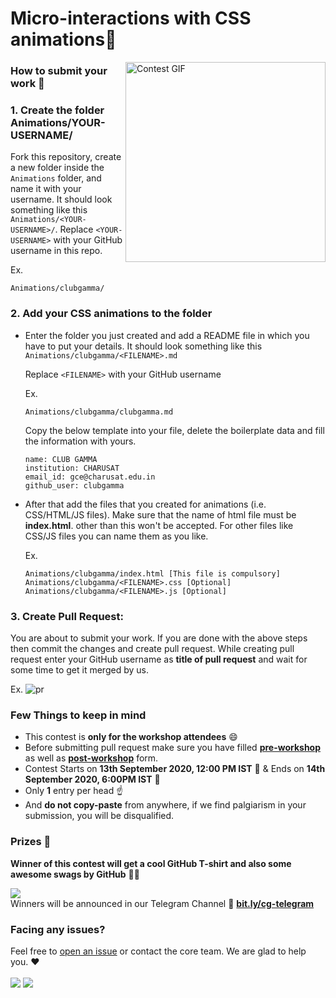# Micro-interactions with CSS animations💖
<img align="right" alt="Contest GIF" width=320 src="https://github.com/clubgamma/micro-interactions-with-css-animations/blob/master/Animations/clubgamma/trophy.gif" />

### How to submit your work 📝


### 1. Create the folder Animations/YOUR-USERNAME/ 
Fork this repository, create a new folder inside the `Animations` folder, and name it with your username. It should look something like this `Animations/<YOUR-USERNAME>/`. 
Replace `<YOUR-USERNAME>` with your GitHub username in this repo.

Ex.
```
Animations/clubgamma/
```

### 2. Add your CSS animations to the folder
  - Enter the folder you just created and add a README file in which you have to put your details. It should look something like this `Animations/clubgamma/<FILENAME>.md`

    Replace `<FILENAME>` with your GitHub username

    Ex.
    ```
    Animations/clubgamma/clubgamma.md
    ```

    Copy the below template into your file, delete the boilerplate data and fill the information with yours.
    ```
    name: CLUB GAMMA
    institution: CHARUSAT 
    email_id: gce@charusat.edu.in
    github_user: clubgamma
    ```

  - After that add the files that you created for animations (i.e. CSS/HTML/JS files). Make sure that the name of html file must be **index.html**. other than this won't be accepted. For other files like CSS/JS files you can name them as you like.
  
    Ex. 
    ```
    Animations/clubgamma/index.html [This file is compulsory]
    Animations/clubgamma/<FILENAME>.css [Optional]
    Animations/clubgamma/<FILENAME>.js [Optional]
    ```


### 3. Create Pull Request:

You are about to submit your work. If you are done with the above steps then commit the changes and create pull request. While creating pull request enter your GitHub username as **title of pull request** and wait for some time to get it merged by us. 

Ex.
![pr](https://user-images.githubusercontent.com/58077762/92991468-931ac900-f501-11ea-862b-8cc0f8dd4786.png)

### Few Things to keep in mind

- This contest is **only for the workshop attendees** 😄
- Before submitting pull request make sure you have filled [**pre-workshop**](http://bit.ly/e3-pre) as well as [**post-workshop**](http://bit.ly/e3-post) form. 
- Contest Starts on **13th September 2020, 12:00 PM IST**  :triangular_flag_on_post: & Ends on **14th September 2020, 6:00PM IST** :checkered_flag:
- Only **1** entry per head ☝ <br>
- And **do not copy-paste** from anywhere, if we find palgiarism in your submission, you will be disqualified.


### Prizes 🎁
  
**Winner of this contest will get a cool GitHub T-shirt and also some awesome swags by GitHub** 🥳🥳


[![](https://img.shields.io/badge/Telegram-Join-%232CA5E0.svg?&style=flat&logo=telegram&logoColor=white)](http://bit.ly/cg-telegram) <br>
Winners will be announced in our Telegram Channel :loudspeaker:  [**bit.ly/cg-telegram**](http://bit.ly/cg-telegram) <br>

### Facing any issues?

Feel free to [open an issue](https://github.com/clubgamma/micro-interactions-with-css-animations/issues/new?assignees=&labels=Query&template=query-regarding-submission.md&title=GITHUB_USERNAME) or contact the core team. We are glad to help you. ❤️
<br><br>
![](https://img.shields.io/badge/open%20for%20only-workshop%20attendees-critical)
[![](https://img.shields.io/badge/Query-Ask_Us_Anything-yellow)](mailto:gce@charusat.edu.in?subject=Query%20regarding%20CSS%20Animations%20Submission) <br>
